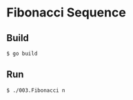 Fibonacci Sequence
======================
 
## Build

```
$ go build
```

## Run

```
$ ./003.Fibonacci n
```
